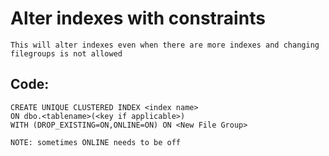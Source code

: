 # Alter indexes with constraints

    This will alter indexes even when there are more indexes and changing filegroups is not allowed
    
## Code:

    CREATE UNIQUE CLUSTERED INDEX <index name>
    ON dbo.<tablename>(<key if applicable>)
    WITH (DROP_EXISTING=ON,ONLINE=ON) ON <New File Group>
    
    NOTE: sometimes ONLINE needs to be off